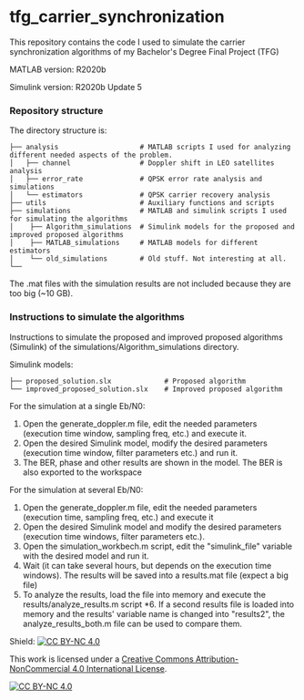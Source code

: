 # tfg_carrier_synchronization
This repository contains the code I used to simulate the carrier synchronization algorithms of my Bachelor's Degree Final Project (TFG)

MATLAB version: R2020b

Simulink version: R2020b Update 5

### Repository structure

The directory structure is:

    ├── analysis                    # MATLAB scripts I used for analyzing different needed aspects of the problem.
    │   ├── channel                 # Doppler shift in LEO satellites analysis
    │   ├── error_rate              # QPSK error rate analysis and simulations
    │   └── estimators              # QPSK carrier recovery analysis
    ├── utils                       # Auxiliary functions and scripts
    ├── simulations                 # MATLAB and simulink scripts I used for simulating the algorithms
    │    ├── Algorithm_simulations  # Simulink models for the proposed and improved proposed algorithms
    │    ├── MATLAB_simulations     # MATLAB models for different estimators
    │    └── old_simulations        # Old stuff. Not interesting at all.
    └── 

The .mat files with the simulation results are not included because they are too big (~10 GB).

### Instructions to simulate the algorithms

Instructions to simulate the proposed and improved proposed algorithms (Simulink) of the simulations/Algorithm_simulations directory.

Simulink models:

	├── proposed_solution.slx             # Proposed algorithm
	└── improved_proposed_solution.slx    # Improved proposed algorithm
	
For the simulation at a single Eb/N0:
1. Open the generate_doppler.m file, edit the needed parameters (execution time window, sampling freq, etc.) and execute it.
2. Open the desired Simulink model, modify the desired parameters (execution time window, filter parameters etc.) and run it.
3. The BER, phase and other results are shown in the model. The BER is also exported to the workspace

For the simulation at several Eb/N0:
1. Open the generate_doppler.m file, edit the needed parameters (execution time, sampling freq, etc.) and execute it
2. Open the desired Simulink model and modify the desired parameters (execution time windows, filter parameters etc.).
3. Open the simulation_workbech.m script, edit the "simulink_file" variable with the desired model and run it.
4. Wait (it can take several hours, but depends on the execution time windows). The results will be saved into a results.mat file (expect a big file)
5. To analyze the results, load the file into memory and execute the results/analyze_results.m script
*6. If a second results file is loaded into memory and the results' variable name is changed into "results2", the analyze_results_both.m file can be used to compare them.
 

Shield: [![CC BY-NC 4.0][cc-by-nc-shield]][cc-by-nc]

This work is licensed under a
[Creative Commons Attribution-NonCommercial 4.0 International License][cc-by-nc].

[![CC BY-NC 4.0][cc-by-nc-image]][cc-by-nc]

[cc-by-nc]: http://creativecommons.org/licenses/by-nc/4.0/
[cc-by-nc-image]: https://licensebuttons.net/l/by-nc/4.0/88x31.png
[cc-by-nc-shield]: https://img.shields.io/badge/License-CC%20BY--NC%204.0-lightgrey.svg
